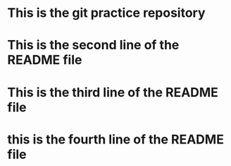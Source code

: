 # This is  the git practice repository
# This is the second line of the README file
# This is the third line of the README file
# this is the fourth line of the README file